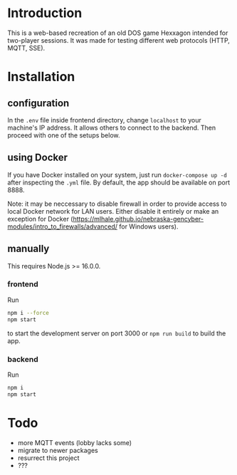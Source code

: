 # Introduction

This is a web-based recreation of an old DOS game Hexxagon intended for two-player sessions. It was made for testing different web protocols (HTTP, MQTT, SSE).

# Installation

## configuration

In the `.env` file inside frontend directory, change `localhost` to your machine's IP address. It allows others to connect to the backend. Then proceed with one of the setups below.

## using Docker

If you have Docker installed on your system, just run `docker-compose up -d` after inspecting the `.yml` file. By default, the app should be available on port 8888.

Note: it may be neccessary to disable firewall in order to provide access to local Docker network for LAN users. Either disable it entirely or make an exception for Docker (https://mlhale.github.io/nebraska-gencyber-modules/intro_to_firewalls/advanced/ for Windows users).

## manually

This requires Node.js >= 16.0.0.

### frontend

Run 

```sh
npm i --force
npm start
```

to start the development server on port 3000 or `npm run build` to build the app.

### backend

Run 

```sh
npm i
npm start
```

# Todo

- more MQTT events (lobby lacks some)
- migrate to newer packages
- resurrect this project
- ???